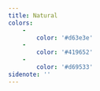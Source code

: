 ```yaml
---
title: Natural
colors:
    -
        color: '#d63e3e'
    -
        color: '#419652'
    -
        color: '#d69533'
sidenote: ''
---
```


